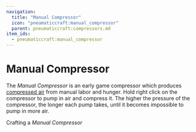 ```yaml
---
navigation:
  title: "Manual Compressor"
  icon: "pneumaticcraft:manual_compressor"
  parent: pneumaticcraft:compressors.md
item_ids:
  - pneumaticcraft:manual_compressor
---
```


# Manual Compressor

The *Manual Compressor* is an early game compressor which produces [compressed air](../pressure.md) from manual labor and hunger. Hold right click on the compressor to pump in air and compress it. The higher the pressure of the compressor, the longer each pump takes, until it becomes impossible to pump in more air.

Crafting a *Manual Compressor*

<Recipe id="pneumaticcraft:manual_compressor" />


